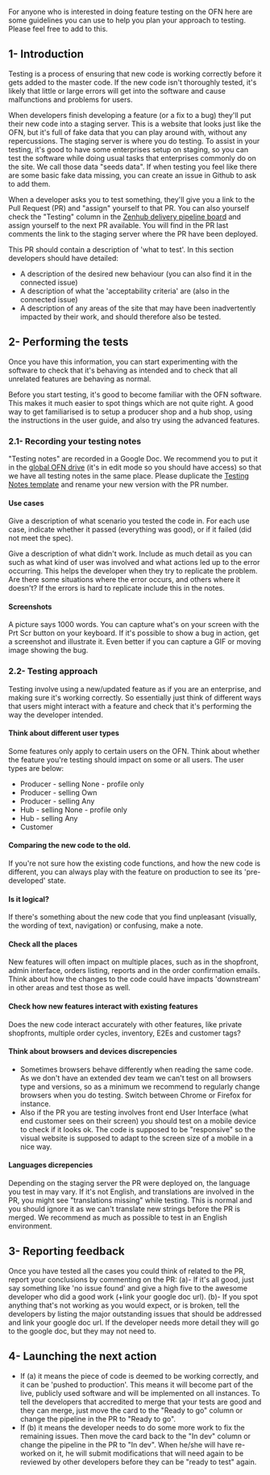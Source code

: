 For anyone who is interested in doing feature testing on the OFN here are some guidelines you can use to help you plan your approach to testing. Please feel free to add to this.

## 1- Introduction

Testing is a process of ensuring that new code is working correctly before it gets added to the master code. If the new code isn't thoroughly tested, it's likely that little or large errors will get into the software and cause malfunctions and problems for users.

When developers finish developing a feature (or a fix to a bug) they'll put their new code into a staging server. This is a website that looks just like the OFN, but it's full of fake data that you can play around with, without any repercussions. The staging server is where you do testing. To assist in your testing, it's good to have some enterprises setup on staging, so you can test the software while doing usual tasks that enterprises commonly do on the site. We call those data "seeds data". If when testing you feel like there are some basic fake data missing, you can create an issue in Github to ask to add them.

When a developer asks you to test something, they'll give you a link to the Pull Request (PR) and "assign" yourself to that PR. You can also yourself check the "Testing" column in the [Zenhub delivery pipeline board](https://github.com/openfoodfoundation/openfoodnetwork/#boards?repos=6257856) and assign yourself to the next PR available. You will find in the PR last comments the link to the staging server where the PR have been deployed.

This PR should contain a description of 'what to test'. In this section developers should have detailed:
- A description of the desired new behaviour (you can also find it in the connected issue)
- A description of what the 'acceptability criteria' are (also in the connected issue)
- A description of any areas of the site that may have been inadvertently impacted by their work, and should therefore also be tested.

## 2- Performing the tests
Once you have this information, you can start experimenting with the software to check that it's behaving as intended and to check that all unrelated features are behaving as normal. 

Before you start testing, it's good to become familiar with the OFN software. This makes it much easier to spot things which are not quite right. A good way to get familiarised is to setup a producer shop and a hub shop, using the instructions in the user guide, and also try using the advanced features.

### 2.1- Recording your testing notes

"Testing notes" are recorded in a Google Doc. We recommend you to put it in the [global OFN drive](https://drive.google.com/drive/folders/0B4hQwCDu1jmFR2NZNkF1cFJDbXM?usp=sharing) (it's in edit mode so you should have access) so that we have all testing notes in the same place. Please duplicate the [Testing Notes template](https://drive.google.com/open?id=16UZXJdemEI3EmcpFzJeuLchzkWKaaLoiJThr4cROig0) and rename your new version with the PR number.

#### Use cases
Give a description of what scenario you tested the code in. For each use case, indicate whether it passed (everything was good), or if it failed (did not meet the spec).

Give a description of what didn't work. Include as much detail as you can such as what kind of user was involved and what actions led up to the error occurring. This helps the developer when they try to replicate the problem. Are there some situations where the error occurs, and others where it doesn't? If the errors is hard to replicate include this in the notes.

#### Screenshots
A picture says 1000 words. You can capture what's on your screen with the Prt Scr button on your keyboard. If it's possible to show a bug in action, get a screenshot and illustrate it. Even better if you can capture a GIF or moving image showing the bug.

### 2.2- Testing approach

Testing involve using a new/updated feature as if you are an enterprise, and making sure it's working correctly. So essentially just think of different ways that users might interact with a feature and check that it's performing the way the developer intended.

#### Think about different user types
Some features only apply to certain users on the OFN. Think about whether the feature you're testing should impact on some or all users. The user types are below:
* Producer - selling None - profile only
* Producer - selling Own
* Producer - selling Any
* Hub - selling None - profile only
* Hub - selling Any
* Customer

#### Comparing the new code to the old.
If you're not sure how the existing code functions, and how the new code is different, you can always play with the feature on production to see its 'pre-developed' state.

#### Is it logical?
If there's something about the new code that you find unpleasant (visually, the wording of text, navigation) or confusing, make a note. 

#### Check all the places
New features will often impact on multiple places, such as in the shopfront, admin interface, orders listing, reports and in the order confirmation emails. Think about how the changes to the code could have impacts 'downstream' in other areas and test those as well.

#### Check how new features interact with existing features
Does the new code interact accurately with other features, like private shopfronts, multiple order cycles, inventory, E2Es and customer tags?

#### Think about browsers and devices discrepencies
- Sometimes browsers behave differently when reading the same code. As we don't have an extended dev team we can't test on all browsers type and versions, so as a minimum we recommend to regularly change browsers when you do testing. Switch between Chrome or Firefox for instance. 
- Also if the PR you are testing involves front end User Interface (what end customer sees on their screen) you should test on a mobile device to check if it looks ok. The code is supposed to be "responsive" so the visual website is supposed to adapt to the screen size of a mobile in a nice way.

#### Languages dicrepencies
Depending on the staging server the PR were deployed on, the language you test in may vary. If it's not English, and translations are involved in the PR, you might see "translations missing" while testing. This is normal and you should ignore it as we can't translate new strings before the PR is merged. We recommend as much as possible to test in an English environment.

## 3- Reporting feedback
Once you have tested all the cases you could think of related to the PR, report your conclusions by commenting on the PR:
(a)- If it's all good, just say something like 'no issue found' and give a high five to the awesome developer who did a good work (+link your google doc url).
(b)- If you spot anything that's not working as you would expect, or is broken, tell the developers by listing the major outstanding issues that should be addressed and link your google doc url. If the developer needs more detail they will go to the google doc, but they may not need to.

## 4- Launching the next action
- If (a) it means the piece of code is deemed to be working correctly, and it can be 'pushed to production'. This means it will become part of the live, publicly used software and will be implemented on all instances. To tell the developers that accredited to merge that your tests are good and they can merge, just move the card to the "Ready to go" column or change the pipeline in the PR to "Ready to go".
- If (b) it means the developer needs to do some more work to fix the remaining issues. Then move the card back to the "In dev" column or change the pipeline in the PR to "In dev". When he/she will have re-worked on it, he will submit modifications that will need again to be reviewed by other developers before they can be "ready to test" again.